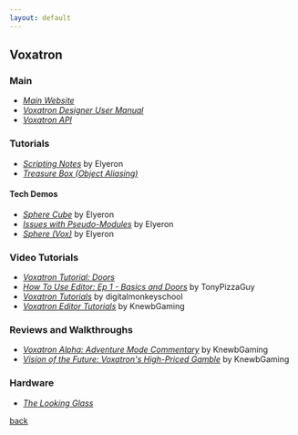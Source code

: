 ```yaml
---
layout: default
---
```


## Voxatron

### Main

* _[Main Website](https://www.lexaloffle.com/voxatron.php)_
* _[Voxatron Designer User Manual](https://www.lexaloffle.com/vox_manual.html)_
* _[Voxatron API](https://www.lexaloffle.com/vox_api.txt)_

### Tutorials

* _[Scripting Notes](https://www.lexaloffle.com/bbs/?tid=32744)_ by Elyeron
* _[Treasure Box (Object Aliasing)](https://www.lexaloffle.com/bbs/?tid=1699)_

#### Tech Demos

* _[Sphere Cube](https://www.lexaloffle.com/bbs/?tid=32833)_ by Elyeron
* _[Issues with Pseudo-Modules](https://www.lexaloffle.com/bbs/?tid=32775)_ by Elyeron
* _[Sphere (Vox)](https://www.lexaloffle.com/bbs/?tid=32747)_ by Elyeron

### Video Tutorials

* _[Voxatron Tutorial: Doors](https://www.youtube.com/watch?v=5A5HYWTyuzg)_
* _[How To Use Editor: Ep 1 - Basics and Doors](https://www.youtube.com/watch?v=pYA67UUq6IU)_ by TonyPizzaGuy
* _[Voxatron Tutorials](https://www.youtube.com/playlist?list=PL9PPB6mawOBWzuPQAz_qPI6lWKMJBiwi1)_ by digitalmonkeyschool
* _[Voxatron Editor Tutorials](https://www.youtube.com/playlist?list=PL59C1C593D2CD991B)_ by KnewbGaming

### Reviews and Walkthroughs

* _[Voxatron Alpha: Adventure Mode Commentary](https://www.youtube.com/watch?v=wDDKUCVfRXA)_ by KnewbGaming
* _[Vision of the Future: Voxatron's High-Priced Gamble](https://www.polygon.com/features/2013/8/28/4460616/voxatron-lexaloffle)_ by KnewbGaming

### Hardware

* _[The Looking Glass](https://lookingglassfactory.com/)_

[back](../)
